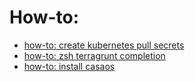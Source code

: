 # How-to:
- [how-to: create kubernetes pull secrets](how-to/how-to-create-kubernetes-pull-secrets.md)
- [how-to: zsh terragrunt completion ](how-to/how-zsh-terragrunt-completion.md)
- [how-to: install casaos](how-to/how-install-casaos.md)